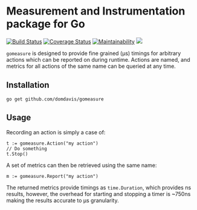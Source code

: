# Measurement and Instrumentation package for Go

[![Build Status](https://travis-ci.org/domdavis/gomeasure.svg?branch=master)](https://travis-ci.org/domdavis/gomeasure)
[![Coverage Status](https://coveralls.io/repos/github/domdavis/gomeasure/badge.svg?branch=master)](https://coveralls.io/github/domdavis/gomeasure?branch=master)
[![Maintainability](https://api.codeclimate.com/v1/badges/01918f422f98828fa262/maintainability)](https://codeclimate.com/github/domdavis/gomeasure/maintainability)
[![](https://godoc.org/github.com/domdavis/gomeasure?status.svg)](http://godoc.org/github.com/domdavis/gomeasure)

`gomeasure` is designed to provide fine grained (μs) timings for arbitrary
actions which can be reported on during runtime. Actions are named, and metrics
for all actions of the same name can be queried at any time.

## Installation

```
go get github.com/domdavis/gomeasure
```

## Usage

Recording an action is simply a case of:

```
t := gomeasure.Action("my action")
// Do something
t.Stop()
``` 

A set of metrics can then be retrieved using the same name:

```
m := gomeasure.Report("my action")
```

The returned metrics provide timings as `time.Duration`, which provides ns
results, however, the overhead for starting and stopping a timer is ~750ns
making the results accurate to μs granularity.
